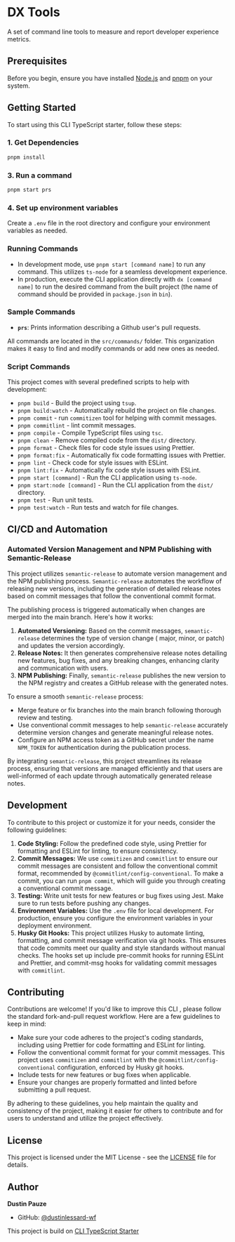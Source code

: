 # DX Tools

A set of command line tools to measure and report developer experience metrics.

## Prerequisites

Before you begin, ensure you have installed [Node.js](https://nodejs.org/) and [pnpm](https://pnpm.io/) on your system.

## Getting Started

To start using this CLI TypeScript starter, follow these steps:

### 1. Get Dependencies

```sh
pnpm install
```

### 3. Run a command

```sh
pnpm start prs
```

### 4. Set up environment variables

Create a `.env` file in the root directory and configure your environment variables as needed.

### Running Commands

- In development mode, use `pnpm start [command name]` to run any command. This utilizes `ts-node` for a seamless
  development experience.
- In production, execute the CLI application directly with `dx [command name]` to run the desired
  command from the built project (the name of command should be provided in `package.json` in `bin`).

### Sample Commands

- **`prs`**: Prints information describing a Github user's pull requests.

All commands are located in the `src/commands/` folder. This organization makes it easy to find and modify commands or
add new ones as needed.

### Script Commands

This project comes with several predefined scripts to help with development:

- `pnpm build` - Build the project using `tsup`.
- `pnpm build:watch` - Automatically rebuild the project on file changes.
- `pnpm commit` - run `commitizen` tool for helping with commit messages.
- `pnpm commitlint` - lint commit messages.
- `pnpm compile` - Compile TypeScript files using `tsc`.
- `pnpm clean` - Remove compiled code from the `dist/` directory.
- `pnpm format` - Check files for code style issues using Prettier.
- `pnpm format:fix` - Automatically fix code formatting issues with Prettier.
- `pnpm lint` - Check code for style issues with ESLint.
- `pnpm lint:fix` - Automatically fix code style issues with ESLint.
- `pnpm start [command]` - Run the CLI application using `ts-node`.
- `pnpm start:node [command]` - Run the CLI application from the `dist/` directory.
- `pnpm test` - Run unit tests.
- `pnpm test:watch` - Run tests and watch for file changes.

## CI/CD and Automation

### Automated Version Management and NPM Publishing with Semantic-Release

This project utilizes `semantic-release` to automate version management and the NPM publishing
process. `Semantic-release` automates the workflow of releasing new versions, including the generation of detailed
release notes based on commit messages that follow the conventional commit format.

The publishing process is triggered automatically when changes are merged into the main branch. Here's how it works:

1. **Automated Versioning:** Based on the commit messages, `semantic-release` determines the type of version change (
   major, minor, or patch) and updates the version accordingly.
2. **Release Notes:** It then generates comprehensive release notes detailing new features, bug fixes, and any breaking
   changes, enhancing clarity and communication with users.
3. **NPM Publishing:** Finally, `semantic-release` publishes the new version to the NPM registry and creates a GitHub
   release with the generated notes.

To ensure a smooth `semantic-release` process:

- Merge feature or fix branches into the main branch following thorough review and testing.
- Use conventional commit messages to help `semantic-release` accurately determine version changes and generate
  meaningful release notes.
- Configure an NPM access token as a GitHub secret under the name `NPM_TOKEN` for authentication during the publication
  process.

By integrating `semantic-release`, this project streamlines its release process, ensuring that versions are managed
efficiently and that users are well-informed of each update through automatically generated release notes.

## Development

To contribute to this project or customize it for your needs, consider the following guidelines:

1. **Code Styling:** Follow the predefined code style, using Prettier for formatting and ESLint for linting, to ensure
   consistency.
2. **Commit Messages:** We use `commitizen` and `commitlint` to ensure our commit messages are consistent and follow the
   conventional commit format, recommended by `@commitlint/config-conventional`. To make a commit, you can
   run `pnpm commit`, which will guide you through creating a conventional commit message.
3. **Testing:** Write unit tests for new features or bug fixes using Jest. Make sure to run tests before pushing any
   changes.
4. **Environment Variables:** Use the `.env` file for local development. For production, ensure you configure the
   environment variables in your deployment environment.
5. **Husky Git Hooks:** This project utilizes Husky to automate linting, formatting, and commit message verification via
   git hooks. This ensures that code commits meet our quality and style standards without manual checks. The hooks set
   up include pre-commit hooks for running ESLint and Prettier, and commit-msg hooks for validating commit messages
   with `commitlint`.

## Contributing

Contributions are welcome! If you'd like to improve this CLI , please follow the standard
fork-and-pull request workflow. Here are a few guidelines to keep in mind:

- Make sure your code adheres to the project's coding standards, including using Prettier for code formatting and ESLint
  for linting.
- Follow the conventional commit format for your commit messages. This project uses `commitizen` and `commitlint` with
  the `@commitlint/config-conventional` configuration, enforced by Husky git hooks.
- Include tests for new features or bug fixes when applicable.
- Ensure your changes are properly formatted and linted before submitting a pull request.

By adhering to these guidelines, you help maintain the quality and consistency of the project, making it easier for
others to contribute and for users to understand and utilize the project effectively.

## License

This project is licensed under the MIT License - see the [LICENSE](./LICENSE) file for details.

## Author

**Dustin Pauze**

- GitHub: [@dustinlessard-wf](https://github.com/dustinlessard-wf)

This project is build on [CLI TypeScript Starter](https://github.com/kucherenko/cli-typescript-starter)
